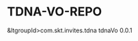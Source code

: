 # TDNA-VO-REPO

&ltgroupId>com.skt.invites.tdna</groupId>
	<artifactId>tdnaVo</artifactId>
	<version>0.0.1</version>
